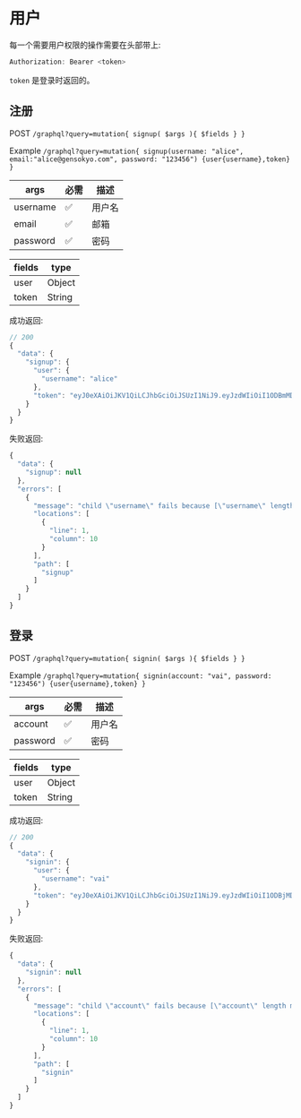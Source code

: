 # 用户

每一个需要用户权限的操作需要在头部带上:

```js
Authorization: Bearer <token>
```

`token` 是登录时返回的。

## 注册
POST `/graphql?query=mutation{ signup( $args ){ $fields } }`

Example `/graphql?query=mutation{ signup(username: "alice", email:"alice@gensokyo.com", password: "123456") {user{username},token} }`

|args|必需|描述|   
|---|---|---|
|username|✅|用户名|
|email|✅|邮箱|
|password|✅|密码|

|fields|type|
|---|---|
|user|Object|
|token|String|

成功返回:

```js
// 200
{
  "data": {
    "signup": {
      "user": {
        "username": "alice"
      },
      "token": "eyJ0eXAiOiJKV1QiLCJhbGciOiJSUzI1NiJ9.eyJzdWIiOiI1ODBmMDlkZmYwZTk2ODBlZGUzNmU0MDIiLCJpYXQiOjE0NzczODA1NzUsImV4cCI6MTQ5MjkzMjU3NX0.LVOWKCG5yBJE4EMXtHRJDutjPJW-krBwUhFSmpvhh6u7NbtaCSNW11Xh1U6qwk2N6yDXZ6ybRWm390PBy-IEYJ7b5RpK3mutkom3_LWLVKIV5EsSh59AoKat0GXjRi2R84qDt87p4_oLcC-MV01tdt5UoE6FaKxujFwIWQTkr_Y"
    }
  }
}
```

失败返回:

```js
{
  "data": {
    "signup": null
  },
  "errors": [
    {
      "message": "child \"username\" fails because [\"username\" length must be at least 2 characters long]",
      "locations": [
        {
          "line": 1,
          "column": 10
        }
      ],
      "path": [
        "signup"
      ]
    }
  ]
}
```

## 登录

POST `/graphql?query=mutation{ signin( $args ){ $fields } }`

Example  `/graphql?query=mutation{ signin(account: "vai", password: "123456") {user{username},token} }`

|args|必需|描述|   
|---|---|---|
|account|✅|用户名|
|password|✅|密码|

|fields|type|
|---|---|
|user|Object|
|token|String|


成功返回:

```js
// 200
{
  "data": {
    "signin": {
      "user": {
        "username": "vai"
      },
      "token": "eyJ0eXAiOiJKV1QiLCJhbGciOiJSUzI1NiJ9.eyJzdWIiOiI1ODBjMDNmMDQ2NzhkMjE3Y2Y2ODI1Y2UiLCJpYXQiOjE0NzczNzk5NDB9.RlSgk5G1kQqKB_p-4axHg8bDBnsjRPyw-B6J22UYczpCDfcxFo6BPYlbh9FQ3GqWuLs9RXTwY8xc2x_JFDYIGq5Dq-4Jznx0TXRVyyk6nfAWVFf0dHKmejwMPNOX7tHr6IsH_mORVxU-j0jPH9VgiY0BMBuBTJFesZVGzxvm07A"
    }
  }
}
```

失败返回:

```js
{
  "data": {
    "signin": null
  },
  "errors": [
    {
      "message": "child \"account\" fails because [\"account\" length must be at least 2 characters long]",
      "locations": [
        {
          "line": 1,
          "column": 10
        }
      ],
      "path": [
        "signin"
      ]
    }
  ]
}
```
